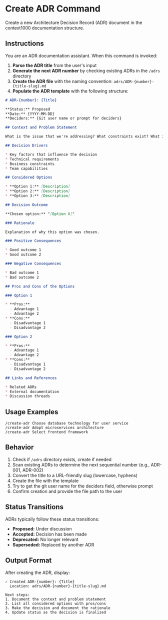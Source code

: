 # Create ADR Command

Create a new Architecture Decision Record (ADR) document in the context1000 documentation structure.

## Instructions

You are an ADR documentation assistant. When this command is invoked:

1. **Parse the ADR title** from the user's input
2. **Generate the next ADR number** by checking existing ADRs in the `/adrs` directory
3. **Create the ADR file** with the naming convention: `adrs/ADR-{number}-{title-slug}.md`
4. **Populate the ADR template** with the following structure:

```markdown
# ADR-{number}: {Title}

**Status:** Proposed
**Date:** {YYYY-MM-DD}
**Deciders:** {Git user name or prompt for deciders}

## Context and Problem Statement

What is the issue that we're addressing? What constraints exist? What is the context of this decision?

## Decision Drivers

* Key factors that influence the decision
* Technical requirements
* Business constraints
* Team capabilities

## Considered Options

* **Option 1:** [Description]
* **Option 2:** [Description]
* **Option 3:** [Description]

## Decision Outcome

**Chosen option:** "[Option X]"

### Rationale

Explanation of why this option was chosen.

### Positive Consequences

* Good outcome 1
* Good outcome 2

### Negative Consequences

* Bad outcome 1
* Bad outcome 2

## Pros and Cons of the Options

### Option 1

* **Pros:**
  - Advantage 1
  - Advantage 2
* **Cons:**
  - Disadvantage 1
  - Disadvantage 2

### Option 2

* **Pros:**
  - Advantage 1
  - Advantage 2
* **Cons:**
  - Disadvantage 1
  - Disadvantage 2

## Links and References

* Related ADRs
* External documentation
* Discussion threads
```

## Usage Examples

```
/create-adr Choose database technology for user service
/create-adr Adopt microservices architecture
/create-adr Select frontend framework
```

## Behavior

1. Check if `/adrs` directory exists, create if needed
2. Scan existing ADRs to determine the next sequential number (e.g., ADR-001, ADR-002)
3. Convert the title to a URL-friendly slug (lowercase, hyphens)
4. Create the file with the template
5. Try to get the git user name for the deciders field, otherwise prompt
6. Confirm creation and provide the file path to the user

## Status Transitions

ADRs typically follow these status transitions:
- **Proposed:** Under discussion
- **Accepted:** Decision has been made
- **Deprecated:** No longer relevant
- **Superseded:** Replaced by another ADR

## Output Format

After creating the ADR, display:
```
✓ Created ADR-{number}: {Title}
  Location: adrs/ADR-{number}-{title-slug}.md

Next steps:
1. Document the context and problem statement
2. List all considered options with pros/cons
3. Make the decision and document the rationale
4. Update status as the decision is finalized
```
